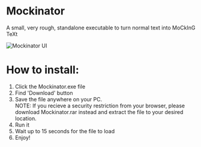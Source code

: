 # Mockinator
A small, very rough, standalone executable to turn normal text into MoCkInG TeXt

![Mockinator UI](https://user-images.githubusercontent.com/48653895/107147018-1f240600-6965-11eb-8ba3-7ec82f95c45b.png)

# How to install:
1. Click the Mockinator.exe file 
2. Find 'Download' button
3. Save the file anywhere on your PC. <br>
NOTE: If you recieve a security restriction from your browser, please download Mockinator.rar instead and extract the file to your desired location.
4. Run it
5. Wait up to 15 seconds for the file to load
6. Enjoy!
